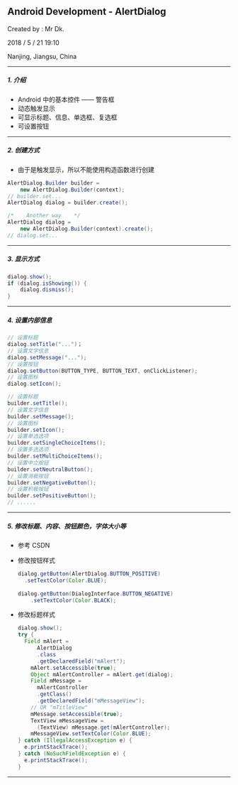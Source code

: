 ## Android Development - AlertDialog

Created by : Mr Dk.

2018 / 5 / 21 19:10

Nanjing, Jiangsu, China

------

##### 1. 介绍

* Android 中的基本控件 —— 警告框
* 动态触发显示
* 可显示标题、信息、单选框、复选框
* 可设置按钮

---

##### 2. 创建方式

* 由于是触发显示，所以不能使用构造函数进行创建

```java
AlertDialog.Builder builder = 
    new AlertDialog.Builder(context);
// builder.set...
AlertDialog dialog = builder.create();

/*    Another way    */
AlertDialog dialog = 
    new AlertDialog.Builder(context).create();
// dialog.set...
```

---

##### 3. 显示方式

```Java
dialog.show();
if (dialog.isShowing()) {
    dialog.dismiss();
}
```

---

##### 4. 设置内部信息

```java
// 设置标题
dialog.setTitle("...")；
// 设置文字信息
dialog.setMessage("...");
// 设置按钮
dialog.setButton(BUTTON_TYPE, BUTTON_TEXT, onClickListener);
// 设置图标
dialog.setIcon();

// 设置标题
builder.setTitle();
// 设置文字信息
builder.setMessage();
// 设置图标
builder.setIcon();
// 设置单选选项
builder.setSingleChoiceItems();
// 设置多选选项
builder.setMultiChoiceItems();
// 设置中立按钮
builder.setNeutralButton();
// 设置消极按钮
builder.setNegativeButton();
// 设置积极按钮
builder.setPositiveButton();
// ......
```

---

##### 5. 修改标题、内容、按钮颜色，字体大小等

- 参考 CSDN

- 修改按钮样式

  ```Java
  dialog.getButton(AlertDialog.BUTTON_POSITIVE)
  	.setTextColor(Color.BLUE);
      
  dialog.getButton(DialogInterface.BUTTON_NEGATIVE)
      .setTextColor(Color.BLACK);
  ```

- 修改标题样式

  ```Java
  dialog.show();
  try {
  	Field mAlert = 
  		AlertDialog
  		.class
  		.getDeclaredField("mAlert");
      mAlert.setAccessible(true);
      Object mAlertController = mAlert.get(dialog);
      Field mMessage = 
   		mAlertController
   		.getClass()
   		.getDeclaredField("mMessageView");
      // OR "mTitleView"
      mMessage.setAccessible(true);
      TextView mMessageView = 
      	(TextView) mMessage.get(mAlertController);
      mMessageView.setTextColor(Color.BLUE);
  } catch (IllegalAccessException e) {
  	e.printStackTrace();
  } catch (NoSuchFieldException e) {
  	e.printStackTrace();
  }
  ```

  

------

